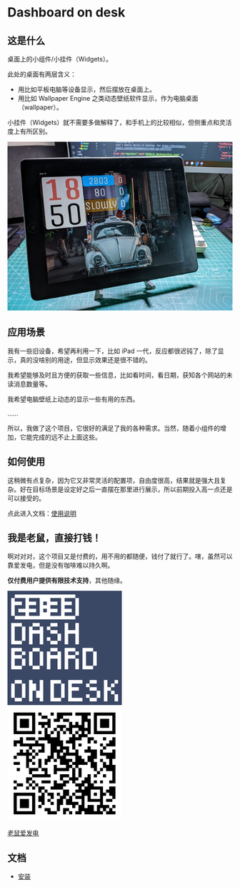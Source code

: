 # Dashboard on desk

## 这是什么

桌面上的小组件/小挂件（Widgets）。

此处的桌面有两层含义：

- 用比如平板电脑等设备显示，然后摆放在桌面上。
- 用比如 Wallpaper Engine 之类动态壁纸软件显示，作为电脑桌面（wallpaper）。

小挂件（Widgets）就不需要多做解释了，和手机上的比较相似，但侧重点和灵活度上有所区别。

![效果展示](./images/show.jpg)

## 应用场景

我有一些旧设备，希望再利用一下，比如 iPad 一代，反应都很迟钝了，除了显示，真的没啥别的用途，但显示效果还是很不错的。

我希望能够及时且方便的获取一些信息，比如看时间，看日期，获知各个网站的未读消息数量等。

我希望电脑壁纸上动态的显示一些有用的东西。

……

所以，我做了这个项目，它很好的满足了我的各种需求。当然，随着小组件的增加，它能完成的远不止上面这些。 

## 如何使用

这稍微有点复杂，因为它又非常灵活的配置项，自由度很高，结果就是强大且复杂。好在目标场景是设定好之后一直摆在那里进行展示，所以前期投入高一点还是可以接受的。

点此进入文档：[使用说明](./docs/start.md)

## 我是老鼠，直接打钱！

啊对对对，这个项目又是付费的，用不用的都随便，钱付了就行了。嗐，虽然可以靠爱发电，但是没有咖啡难以持久啊。

**仅付费用户提供有限技术支持**，其他随缘。

![Logo](./images/logo-256.png)
![爱发电](./images/afdian-256.png)

[老鼠爱发电](https://afdian.net/@daomishu)

## 文档

* [安装](./docs/install.md)
